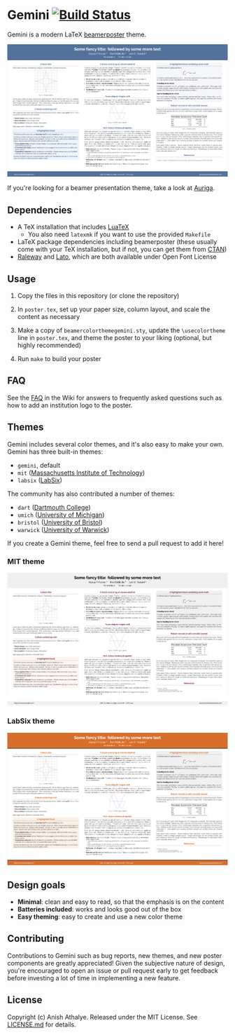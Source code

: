 # Gemini [![Build Status](https://github.com/anishathalye/gemini/actions/workflows/ci.yml/badge.svg)](https://github.com/anishathalye/gemini/actions/workflows/ci.yml)

Gemini is a modern LaTeX [beamerposter] theme.

<p align="center">
<a href="https://raw.githubusercontent.com/anishathalye/assets/master/gemini/poster-gemini.pdf">
<img src="https://raw.githubusercontent.com/anishathalye/assets/master/gemini/poster-gemini-small.png">
</a>
</p>

If you're looking for a beamer presentation theme, take a look at [Auriga].

## Dependencies

- A TeX installation that includes [LuaTeX]
    - You also need `latexmk` if you want to use the provided `Makefile`
- LaTeX package dependencies including beamerposter (these usually come with your TeX installation, but if not, you can get them from [CTAN])
- [Raleway] and [Lato], which are both available under Open Font License

## Usage

1. Copy the files in this repository (or clone the repository)

1. In `poster.tex`, set up your paper size, column layout, and scale the content as necessary

1. Make a copy of `beamercolorthemegemini.sty`, update the `\usecolortheme` line in `poster.tex`, and theme the poster to your liking (optional, but highly recommended)

1. Run `make` to build your poster

## FAQ

See the [FAQ] in the Wiki for answers to frequently asked questions such as how to add an institution logo to the poster.

## Themes

Gemini includes several color themes, and it's also easy to make your own. Gemini has three built-in themes:

- `gemini`, default
- `mit` ([Massachusetts Institute of Technology](https://mit.edu))
- `labsix` ([LabSix](https://www.labsix.org/))

The community has also contributed a number of themes:

- `dart` ([Dartmouth College](https://dartmouth.edu))
- `umich` ([University of Michigan](https://umich.edu/))
- `bristol` ([University of Bristol](https://www.bristol.ac.uk/))
- `warwick` ([University of Warwick](https://warwick.ac.uk/))

If you create a Gemini theme, feel free to send a pull request to add it here!

### MIT theme

<p align="center">
<a href="https://raw.githubusercontent.com/anishathalye/assets/master/gemini/poster-mit.pdf">
<img src="https://raw.githubusercontent.com/anishathalye/assets/master/gemini/poster-mit-small.png">
</a>
</p>

### LabSix theme

<p align="center">
<a href="https://raw.githubusercontent.com/anishathalye/assets/master/gemini/poster-labsix.pdf">
<img src="https://raw.githubusercontent.com/anishathalye/assets/master/gemini/poster-labsix-small.png">
</a>
</p>

## Design goals

- **Minimal**: clean and easy to read, so that the emphasis is on the content
- **Batteries included**: works and looks good out of the box
- **Easy theming**: easy to create and use a new color theme

## Contributing

Contributions to Gemini such as bug reports, new themes, and new poster components are greatly appreciated! Given the subjective nature of design, you're encouraged to open an issue or pull request early to get feedback before investing a lot of time in implementing a new feature.

## License

Copyright (c) Anish Athalye. Released under the MIT License. See [LICENSE.md][license] for details.

[beamerposter]: https://github.com/deselaers/latex-beamerposter
[Auriga]: https://github.com/anishathalye/auriga
[LuaTeX]: http://www.luatex.org/
[CTAN]: https://ctan.org/
[Raleway]: https://www.fontsquirrel.com/fonts/raleway
[Lato]: https://www.fontsquirrel.com/fonts/lato
[license]: LICENSE.md
[FAQ]: https://github.com/anishathalye/gemini/wiki/FAQ
